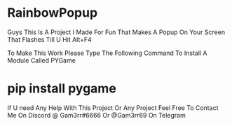 # RainbowPopup


Guys This Is A Project I Made For Fun That Makes A Popup On Your Screen That Flashes Till U Hit Alt+F4




To Make This Work Please Type The Following Command To Install A Module Called PYGame
# pip install pygame


If U need Any Help With This Project Or Any Project Feel Free To Contact Me On Discord @ Gam3rr#6666 Or @Gam3rr69 On Telegram
